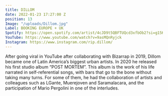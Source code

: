 ```yaml
---
title: DILLOM
date: 2022-01-23 17:27:00 Z
position: 13
Image: "/uploads/Dillom.jpg"
Label: BOOKING EUROPE + UK
Spotify: https://open.spotify.com/artist/4cJD9t5QBFTUQcd3xfbOb2?si=g15KdwIjQN68-npMZGXXTw
YouTube: https://www.youtube.com/watch?v=9asMQnRyjck
Instagram: https://www.instagram.com/rip.dillom/
---
```


After going viral in YouTube after collaborating with Bizarrap in 2019, Dillom became one of Latin America’s biggest urban artists. In 2020 he released his first studio album “POST MORTEM”. This album is the work of his life narrated in self-referential songs, with bars that go to the bone without taking many turns. For some of them, he had the collaboration of artists and colleagues such as LGante, Muerejoven and Saramalacara, and the participation of Mario Pergolini in one of the interludes.